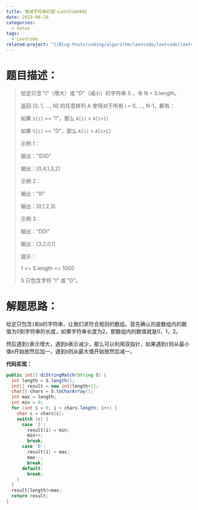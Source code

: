 ```yaml
---
title: 增减字符串匹配—LeetCode942
date: 2019-06-20
categories:
  - notes
tags:
  - LeetCode
related-project: "[[Blog-Posts/coding/algorithm/leetcode/leetcode|leetcode]]"
---
```


# 题目描述：

> 给定只含 "I"（增大）或 "D"（减小）的字符串 S ，令 N = S.length。
>
> 返回 \[0, 1, ..., N] 的任意排列 A 使得对于所有 i = 0, ..., N-1，都有：
>
> 如果 `S[i]` == "I"，那么 `A[i]` < `A[i+1]`
>
> 如果 `S[i]` == "D"，那么 `A[i]` > `A[i+1]`
>
> 示例 1：
>
> 输出："IDID"
>
> 输出：\[0,4,1,3,2]
>
> 示例 2：
>
> 输出："III"
>
> 输出：\[0,1,2,3]
>
> 示例 3：
>
> 输出："DDI"
>
> 输出：\[3,2,0,1]
>
> 提示：
>
> 1 <= S.length <= 1000
>
> S 只包含字符 "I" 或 "D"。
> 

<!-- more -->

# 解题思路：

给定只包含`I`和`D`的字符串，让我们求符合规则的数组。首先确认的是数组内的数值为0到字符串的长度，如果字符串长度为2，那数组内的数值就是0，1，2。  

然后遇到`I`表示增大，遇到`D`表示减少，那么可以利用双指针，如果遇到`I`则从最小值`0`开始放然后加一，遇到`D`则从最大值开始放然后减一。

**代码实现：**

```java
public int[] diStringMatch(String S) {
  int length = S.length();
  int[] result = new int[length+1];
  char[] chars = S.toCharArray();
  int max = length;
  int min = 0;
  for (int i = 0; i < chars.length; i++) {
    char c = chars[i];
    switch (c) {
      case 'I':
        result[i] = min;
        min++;
        break;
      case 'D':
        result[i] = max;
        max--;
        break;
      default:
        break;
    }
  }
  result[length]=max;
  return result;
}
```

